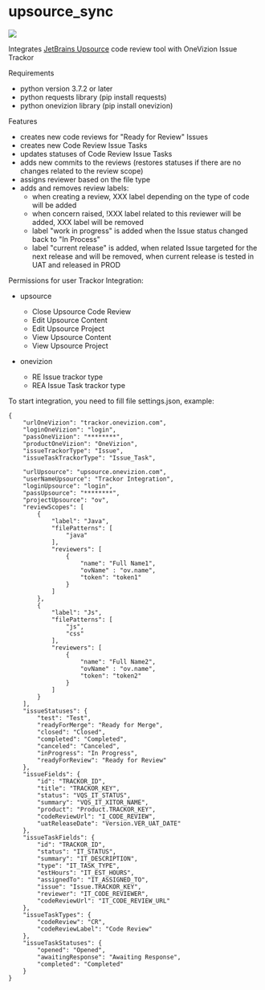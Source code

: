 # upsource_sync
![](./icon.png)

Integrates [JetBrains Upsource](https://www.jetbrains.com/upsource/) code review tool with OneVizion Issue Trackor

Requirements
- python version 3.7.2 or later
- python requests library (pip install requests)
- python onevizion library (pip install onevizion)

Features
- creates new code reviews for "Ready for Review" Issues
- creates new Code Review Issue Tasks
- updates statuses of Code Review Issue Tasks
- adds new commits to the reviews (restores statuses if there are no changes related to the review scope)
- assigns reviewer based on the file type
- adds and removes review labels:
  + when creating a review, XXX label depending on the type of code will be added 
  + when concern raised, !XXX label related to this reviewer will be added, XXX label will be removed
  + label "work in progress" is added when the Issue status changed back to "In Process"
  + label "current release" is added, when related Issue targeted for the next release and will be removed, when current release is tested in UAT and released in PROD

Permissions for user Trackor Integration:
- upsource
  + Close Upsource Code Review
  + Edit Upsource Content
  + Edit Upsource Project
  + View Upsource Content
  + View Upsource Project

- onevizion
  + RE Issue trackor type
  + REA Issue Task trackor type

To start integration, you need to fill file settings.json, example:
```
{
    "urlOneVizion": "trackor.onevizion.com",
    "loginOneVizion": "login",
    "passOneVizion": "********",
    "productOneVizion": "OneVizion",
    "issueTrackorType": "Issue",
    "issueTaskTrackorType": "Issue_Task",

    "urlUpsource": "upsource.onevizion.com",
    "userNameUpsource": "Trackor Integration",
    "loginUpsource": "login",
    "passUpsource": "********",
    "projectUpsource": "ov",
    "reviewScopes": [
        {
            "label": "Java",
            "filePatterns": [
                "java"
            ],
            "reviewers": [
                {
                    "name": "Full Name1",
                    "ovName" : "ov.name",
                    "token": "token1"
                }
            ]
        },
        {
            "label": "Js",
            "filePatterns": [
                "js",
                "css"
            ],
            "reviewers": [
                {
                    "name": "Full Name2",
                    "ovName" : "ov.name",
                    "token": "token2"
                }
            ]
        }
    ],
    "issueStatuses": {
        "test": "Test",
        "readyForMerge": "Ready for Merge",
        "closed": "Closed",
        "completed": "Completed",
        "canceled": "Canceled",
        "inProgress": "In Progress",
        "readyForReview": "Ready for Review"
    },
    "issueFields": {
        "id": "TRACKOR_ID",
        "title": "TRACKOR_KEY",
        "status": "VQS_IT_STATUS",
        "summary": "VQS_IT_XITOR_NAME",
        "product": "Product.TRACKOR_KEY",
        "codeReviewUrl": "I_CODE_REVIEW",
        "uatReleaseDate": "Version.VER_UAT_DATE"
    },
    "issueTaskFields": {
        "id": "TRACKOR_ID",
        "status": "IT_STATUS",
        "summary": "IT_DESCRIPTION",
        "type": "IT_TASK_TYPE",
        "estHours": "IT_EST_HOURS",
        "assignedTo": "IT_ASSIGNED_TO",
        "issue": "Issue.TRACKOR_KEY",
        "reviewer": "IT_CODE_REVIEWER",
        "codeReviewUrl": "IT_CODE_REVIEW_URL"
    },
    "issueTaskTypes": {
        "codeReview": "CR",
        "codeReviewLabel": "Code Review"
    },
    "issueTaskStatuses": {
        "opened": "Opened",
        "awaitingResponse": "Awaiting Response",
        "completed": "Completed"
    }
}
```
